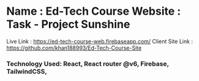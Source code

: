 <h1>Name : Ed-Tech Course Website : Task - Project Sunshine</h1>

Live Link : https://ed-tech-course-web.firebaseapp.com/
Client Site Link : https://github.com/khan188993/Ed-Tech-Course-Site

<h3>Technology Used: React, React router @v6, Firebase, TailwindCSS,</h3>
